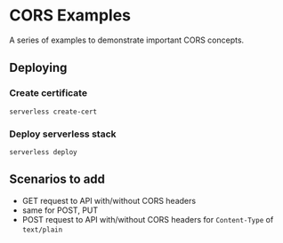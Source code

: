 # CORS Examples

A series of examples to demonstrate important CORS concepts.

## Deploying

### Create certificate

`serverless create-cert`

### Deploy serverless stack

`serverless deploy`

## Scenarios to add

* GET request to API with/without CORS headers
* same for POST, PUT
* POST request to API with/without CORS headers for `Content-Type` of `text/plain`